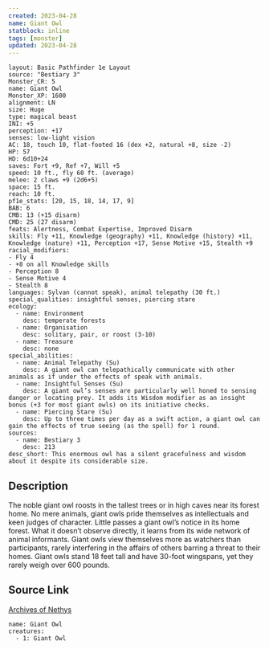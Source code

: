 ```yaml
---
created: 2023-04-28
name: Giant Owl
statblock: inline
tags: [monster]
updated: 2023-04-28
---
```

```statblock
layout: Basic Pathfinder 1e Layout
source: "Bestiary 3"
Monster_CR: 5
name: Giant Owl
Monster_XP: 1600
alignment: LN
size: Huge
type: magical beast
INI: +5
perception: +17
senses: low-light vision
AC: 18, touch 10, flat-footed 16 (dex +2, natural +8, size -2)
HP: 57
HD: 6d10+24
saves: Fort +9, Ref +7, Will +5
speed: 10 ft., fly 60 ft. (average)
melee: 2 claws +9 (2d6+5)
space: 15 ft.
reach: 10 ft.
pf1e_stats: [20, 15, 18, 14, 17, 9]
BAB: 6
CMB: 13 (+15 disarm)
CMD: 25 (27 disarm)
feats: Alertness, Combat Expertise, Improved Disarm
skills: Fly +11, Knowledge (geography) +11, Knowledge (history) +11, Knowledge (nature) +11, Perception +17, Sense Motive +15, Stealth +9
racial_modifiers:
- Fly 4
- +8 on all Knowledge skills
- Perception 8
- Sense Motive 4
- Stealth 8
languages: Sylvan (cannot speak), animal telepathy (30 ft.)
special_qualities: insightful senses, piercing stare
ecology:
  - name: Environment
    desc: temperate forests
  - name: Organisation
    desc: solitary, pair, or roost (3-10)
  - name: Treasure
    desc: none
special_abilities:
  - name: Animal Telepathy (Su)
    desc: A giant owl can telepathically communicate with other animals as if under the effects of speak with animals.
  - name: Insightful Senses (Su)
    desc: A giant owl’s senses are particularly well honed to sensing danger or locating prey. It adds its Wisdom modifier as an insight bonus (+3 for most giant owls) on its initiative checks.
  - name: Piercing Stare (Su)
    desc: Up to three times per day as a swift action, a giant owl can gain the effects of true seeing (as the spell) for 1 round.
sources:
  - name: Bestiary 3
    desc: 213
desc_short: This enormous owl has a silent gracefulness and wisdom about it despite its considerable size.
```
## Description
The noble giant owl roosts in the tallest trees or in high caves near its forest home. No mere animals, giant owls pride themselves as intellectuals and keen judges of character. Little passes a giant owl’s notice in its home forest. What it doesn’t observe directly, it learns from its wide network of animal informants. Giant owls view themselves more as watchers than participants, rarely interfering in the affairs of others barring a threat to their homes. Giant owls stand 18 feet tall and have 30-foot wingspans, yet they rarely weigh over 600 pounds.
## Source Link
[Archives of Nethys](https://aonprd.com/MonsterDisplay.aspx?ItemName=Giant%20Owl)
```encounter-table
name: Giant Owl
creatures:
  - 1: Giant Owl
```
